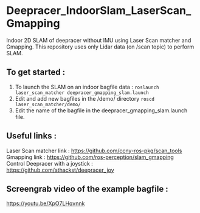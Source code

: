# Deepracer_IndoorSlam_LaserScan_Gmapping
Indoor 2D SLAM of deepracer without IMU using Laser Scan matcher and Gmapping. This repository uses only Lidar data (on /scan topic) to perform SLAM.

## To get started : 
1. To launch the SLAM on an indoor bagfile data : ```roslaunch laser_scan_matcher deepracer_gmapping_slam.launch```<br/>
2. Edit and add new bagfiles in the /demo/ directory ```roscd laser_scan_matcher/demo/ ```<br/>
3. Edit the name of the bagfile in the deepracer_gmapping_slam.launch file.

## Useful links :
Laser Scan matcher link : https://github.com/ccny-ros-pkg/scan_tools<br/>
Gmapping link : https://github.com/ros-perception/slam_gmapping <br/>
Control Deepracer with a joystick : https://github.com/athackst/deepracer_joy

## Screengrab video of the example bagfile : </br>
https://youtu.be/XpO7LHqvnnk
